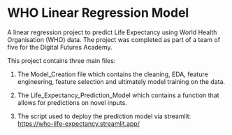 # WHO Linear Regression Model

A linear regression project to predict Life Expectancy using World Health Organisation (WHO) data. The project was completed as part of a team of five for the Digital Futures Academy.

This project contains three main files:

1. The Model_Creation file which contains the cleaning, EDA, feature engineering, feature selection and ultimately model training on the data.

2. The Life_Expectancy_Prediction_Model which contains a function that allows for predictions on novel inputs.
   
3. The script used to deploy the prediction model via streamlit:
   https://who-life-expectancy.streamlit.app/
